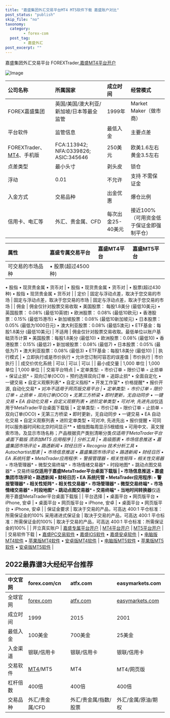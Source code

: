 ```yaml
---
title: "嘉盛集团外汇交易平台MT4 MT5软件下载 嘉盛账户对比"
post_status: "publish"
skip_file: "no"
taxonomy:
  category:
        - forex-com
  post_tag:
        - 嘉盛外汇
post_excerpt: ""
---
```

嘉盛集团外汇交易平台 FOREXTrader,[嘉盛MT4平台开户](https://we.laowei8.com/go/forexcomchina)

![Image](https://cdn.fendou.la/tuoss/forexad01.png)

| 公司名称 | 所属国家 | 成立时间 | 经营模式 |
| :--- | :--- | :--- | :--- |
| FOREX嘉盛集团 | 英国/美国/澳大利亚/新加坡/日本等最全监管 | 1999年 | Market Maker（做市商） |
| 平台软件 | 监管信息 | 最低入金 | 主要点差 |
| FOREXTrader、[MT4](https://download.mql5.com/cdn/web/metaquotes.software.corp/mt4/metatrader4.apk)、手机版 | FCA:113942; NFA:0339826; ASIC:345646 | 250美元 | 欧美1.6左右 黄金3.5左右 |
| 点差类型 | 最小头寸 | 剥头皮 | 锁仓 |
| 浮动 | 0.01 | 不允许 | 支持 不需保证金 |
| 入金方式 | 交易品种 | 出金优惠 | 爆仓比例 |
| 信用卡、电汇等 | 外汇、贵金属、CFD | 每次出金25-40美元 | 接近100%（可用资金低于保证金即强制平仓） |

| 属性 | 嘉盛专属交易平台 | 嘉盛MT4平台 | 嘉盛MT5平台 |
| :--- | :--- | :--- | :--- |
| 可交易的市场品种 | • 股票(超过4500种)
• 股指
• 现货贵金属
• 货币对 | • 股指
• 现货贵金属
• 货币对 | • 股票(超过430种)
• 股指
• 现货贵金属
• 货币对 |
| 定价 | 固定与浮动点差，取决于您交易的市场 | 固定与浮动点差，取决于您交易的市场 | 固定与浮动点差，取决于您交易的市场 |
| 佣金 | 佣金仅针对股票交易收取
• 美国股票： 每股1.8美分 (最低10美元)
• 英国股票： 0.08% (最低10英镑)
• 欧洲股票： 0.08% (最低10欧元)
• 香港股票：0.15% (最低15港币)
• 新加坡股票：0.08% (最低10新加坡元)
• 日本股票：0.05% (最低为1000日元)
• 澳大利亚股票：0.08% (最低5澳元)
• ETF基金：每股1.8美分 (最低10美元) | 不适用 | 佣金仅针对股票交易收取。最低单位以账户基础货币计算
• 美国股票：每股1.8美分 (最低10)
• 欧洲股票：0.08% (最低10)
• 香港股票：0.15% (最低2)
• 新加坡股票：0.08% (最低7)
• 日本股票：0.05% (最低为7)
• 澳大利亚股票：0.08% (最低3)
• ETF基金：每股1.8美分 (最低10) |
| 执行模式 | • 立即执行或是市价执行
• 允许您订制可容忍的误差值 | 市价执行 | 市价执行 |
| 成交价优化系统 | 可以 | 可以 | 可以 |
| 最小成交量 | 1,000 单位 | 1,000 单位 | 1,000 单位 |
| 交易平台特点 | • 定单类型:
    ◦ 市价订单
    ◦ 限价订单
    ◦ 止损单
    ◦ 保证止损*
    ◦ 双向订单(OCO)
    ◦ 预约选择双向订单
    ◦ 追踪止损*
• 全面自定化
• 一键交易
• 自定义观察列表*
• 自定义指标*
• 开发工作室*
• 价格提醒*
• 报价开源, 自动化交易*
• 对冲*不适用于网页版交易平台 | • 定单类型:
    ◦ 市价订单
    ◦ 限价订单
    ◦ 止损单
    ◦ 双向订单(OCO)
• 无第三方桥梁
• 即时更新，无自动同步
• 一键交易
• EA 自动化交易
• 自定义观察列表
• 进阶定单类型
• 可对冲, 先进先出*仅适用于MetaTrader平台桌面下载版 | • 定单类型:
    ◦ 市价订单
    ◦ 限价订单
    ◦ 止损单
    ◦ 双向订单(OCO)
• 无第三方桥梁
• 即时更新，无自动同步
• 一键交易
• EA 自动化交易
• 自定义观察列表
• 进阶定单类型
• 可对冲, 先进先出
• 报价提醒
• 可同时以服务器时间和北京时间显示**
• 蜡烛图每周显示5根蜡烛
• 可用中文、英文搜索市场，及显示市场名称；产品根据资产类别清晰分类*仅适用于MetaTrader平台桌面下载版 **须添加MT5 应用程序 |
| 分析工具 | • 高级图表
• 市场信息推送
• 嘉盛集团市场评论
• 路透新闻
• 财经日历
• Recognia 技术分析工具
• Autochartist图表 | • 市场信息推送
• 嘉盛集团市场评论
• 路透新闻
• 财经日历
• EA 系统托管
• MetaTrader应用程序:
    ◦ 警报管理器*
    ◦ 相关性矩阵*
    ◦ 相关性交易器*
    ◦ 市场管理器*
    ◦ 微型交易终端*
    ◦ 市场情绪交易器*
    ◦ 时段地图*
    ◦ 跳动点图交易器*
    ◦ 交易终端**仅适用于嘉盛MetaTrader平台桌面下载版 | • 市场信息推送
• 嘉盛集团市场评论
• 路透新闻
• 财经日历
• EA 系统托管
• MetaTrader应用程序:
    ◦ 警报管理器*
    ◦ 相关性矩阵*
    ◦ 相关性交易器*
    ◦ 市场管理器*
    ◦ 微型交易终端*
    ◦ 市场情绪交易器*
    ◦ 时段地图*
    ◦ 跳动点图交易器*
    ◦ 交易终端*
    ◦ 当地时间转换器**仅适用于嘉盛MetaTrader平台桌面下载版 |
| 平台选择 | • 桌面平台
• 网页版平台
• iPhone, 安卓 | • 桌面平台
• 网页版平台
• iPhone, 安卓 | • 桌面平台
• 网页版平台
• iPhone, 安卓 |
| 保证金要求 | 取决于交易的产品，可高达 400:1 平仓标准：所需保证金的100% 采用递进式保证金 | 取决于交易的产品，可高达 400:1 平仓标准：所需保证金的100% | 取决于交易的产品，可高达 400:1 平仓标准：所需保证金的100% |
| 开立真实账户 | [嘉盛专属平台开户](https://application.dengluzh.com/cn/step/1?ibcode=JIAW) | [MT4平台开户](https://application.dengluzh.com/cn-meta/step/1?ibcode=JIAWMT) | [MT5平台开户](https://application.dengluzh.com/cn-mt5-partner/step/1?ibcode=JIAWMT5) |
| 交易软件下载 | • [嘉盛PC交易软件](https://download.efxnow.com/forex/pro/FOREX.comSetup.exe)
• [嘉盛IOS软件](https://itunes.apple.com/cn/app/forex-com/id1300506717)
• [嘉盛安卓软件](https://www.jsjt-global.com/zh-cn/~/media/forex/files/support/forexat.apk) | • [电脑版MT4软件](http://download.efxnow.com/mt/Global/CN/forexcomglobalcn4setup.exe)
• [苹果版MT4软件](https://itunes.apple.com/cn/app/metatrader-4/id496212596?mt=8)
• [安卓版MT4软件](https://www.jsjt-global.com/zh-cn/~/media/forex/files/support/metatrader4-app.apk) | • [电脑版MT5软件](http://www.forexchinese.com/Downloads/MT5/forexcomglobalcn5setup.exe)
• [苹果版MT5软件](https://itunes.apple.com/cn/app/metatrader-5-forex-stocks/id413251709)
• [安卓版MT5软件](https://download.mql5.com/cdn/web/metaquotes.software.corp/mt5/metatrader5.apk) |

## 2022最靠谱3大经纪平台推荐

| 中文官网 | forex.com/cn | atfx.com | easymarkets.com |
| :--- | :--- | :--- | :--- |
| 全球官网 | [forex.com](https://www.ssgg.net/go/forexcom/) | [atfx.com](https://www.ssgg.net/go/atfx-cn/) | [easymarkets.com](https://www.ssgg.net/go/easymarket/) |
| 成立时间 | 1999 | 2015 | 2001 |
| 最低入金 | 100美金 | 700美金 | 25美金 |
| 入金渠道 | 银联/信用卡 | 银联/信用卡 | 银联/信用卡 |
| 交易软件 | [MT4](https://download.mql5.com/cdn/web/metaquotes.software.corp/mt4/metatrader4.apk)/MT5 | MT4 | MT4/网页版 |
| 杠杆倍数 | 400倍 | 400倍 | 400倍 |
| 交易品种 | 外汇/贵金属/CFD | 外汇/贵金属/指数/股票 | 外汇/金属/原油/期权 |